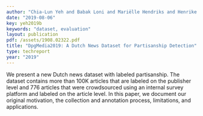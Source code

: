 ```yaml
---
author: "Chia-Lun Yeh and Babak Loni and Mariëlle Hendriks and Henrike Reinhardt and Anne Schuth"
date: "2019-08-06"
key: yeh2019b
keywords: "dataset, evaluation"
layout: publication
pdf: /assets/1908.02322.pdf
title: "DpgMedia2019: A Dutch News Dataset for Partisanship Detection"
type: techreport
year: "2019"
---
```


We present a new Dutch news dataset with labeled partisanship.
The dataset contains more than 100K articles that are labeled on the publisher level and 776 articles that were crowdsourced using an internal survey platform and labeled on the article level.
In this paper, we document our original motivation, the collection and annotation process, limitations, and applications.

